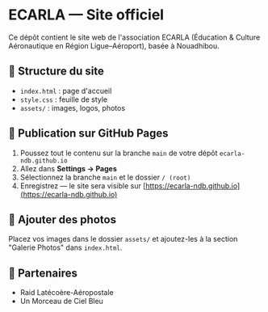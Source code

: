 # ECARLA — Site officiel

Ce dépôt contient le site web de l'association ECARLA (Éducation & Culture Aéronautique en Région Ligue–Aéroport), basée à Nouadhibou.

## 📄 Structure du site
- `index.html` : page d'accueil
- `style.css` : feuille de style
- `assets/` : images, logos, photos

## 🚀 Publication sur GitHub Pages
1. Poussez tout le contenu sur la branche `main` de votre dépôt `ecarla-ndb.github.io`
2. Allez dans **Settings → Pages**
3. Sélectionnez la branche `main` et le dossier `/ (root)`
4. Enregistrez — le site sera visible sur [https://ecarla-ndb.github.io](https://ecarla-ndb.github.io)

## 📸 Ajouter des photos
Placez vos images dans le dossier `assets/` et ajoutez-les à la section "Galerie Photos" dans `index.html`.

## 🤝 Partenaires
- Raid Latécoère-Aéropostale
- Un Morceau de Ciel Bleu
